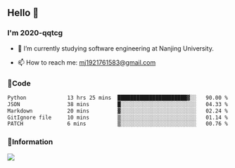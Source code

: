 ## Hello 👋


### I'm 2020-qqtcg

- 🔭 I’m currently studying software engineering at Nanjing University. 
<!-- - 🌱 I’m currently learning MLsys and -->
<!-- - 👯 I’m looking to collaborate on ... -->
<!-- - 🤔 I’m looking for help with ... -->
<!-- - 💬 Ask me about ... -->
- 📫 How to reach me: mj1921761583@gmail.com
<!-- - 😄 Pronouns: ... -->
<!-- - ⚡ Fun fact: ... -->

### 🌱Code
<!--START_SECTION:waka-->

```txt
Python             13 hrs 25 mins  ██████████████████████▓░░   90.00 %
JSON               38 mins         █░░░░░░░░░░░░░░░░░░░░░░░░   04.33 %
Markdown           20 mins         ▓░░░░░░░░░░░░░░░░░░░░░░░░   02.24 %
GitIgnore file     10 mins         ▒░░░░░░░░░░░░░░░░░░░░░░░░   01.14 %
PATCH              6 mins          ▒░░░░░░░░░░░░░░░░░░░░░░░░   00.76 %
```

<!--END_SECTION:waka-->

### 💬Information
![](https://github-readme-stats.vercel.app/api?username=2020-qqtcg&theme=buefy&hide_border=false)


<!-- <div align="center"> <img src="https://github-readme-activity-graph.vercel.app/graph?username=2020-qqtcg&theme=minimal" /> </div> -->


